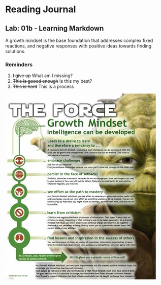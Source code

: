 # Reading Journal 

## Lab: 01b - Learning Markdown

A growth mindset is the base foundation that addresses complex fixed reactions, and negative responses with positive ideas towards finding solutions. 

### Reminders  
1. ~~I give up~~ What am I missing? 
2. ~~This is gooed enough~~ Is this my best? 
3. ~~This is hard~~ This is a process 

![alt text](Force.jpg)
